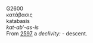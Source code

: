 <body>
  <p>G2600<br>  κατάβασις  <br> katabasis  <br><i>kat-ab‘-as-is </i><br>From <a href="g2597.htm">2597</a>  a <i>declivity:</i> - descent.<br></p>
 </body>